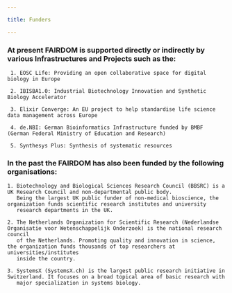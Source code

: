 ```yaml
---

title: Funders

---
```



### At present FAIRDOM is supported directly or indirectly by various Infrastructures and Projects such as the:

     1. EOSC Life: Providing an open collaborative space for digital biology in Europe
     
     2. IBISBA1.0: Industrial Biotechnology Innovation and Synthetic Biology Accelerator
     
     3. Elixir Converge: An EU project to help standardise life science data management across Europe
     
     4. de.NBI: German Bioinformatics Infrastructure funded by BMBF (German Federal Ministry of Education and Research)
     
     5. Synthesys Plus: Synthesis of systematic resources
    
### In the past the FAIRDOM has also been funded by the following organisations:

    1. Biotechnology and Biological Sciences Research Council (BBSRC) is a UK Research Council and non-departmental public body. 
       Being the largest UK public funder of non-medical bioscience, the organization funds scientific research institutes and university 
       research departments in the UK.
       
    2. The Netherlands Organization for Scientific Research (Nederlandse Organisatie voor Wetenschappelijk Onderzoek) is the national research council 
       of the Netherlands. Promoting quality and innovation in science, the organization funds thousands of top researchers at universities/institutes 
       inside the country.
       
    3. SystemsX (SystemsX.ch) is the largest public research initiative in Switzerland. It focuses on a broad topical area of basic research with 
       major specialization in systems biology.
